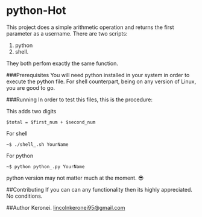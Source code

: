 # python-Hot
This project does a simple arithmetic operation and returns the first parameter as a username. There are two scripts:

1. python
2. shell.

They both perfom exactly the same function.

###Prerequisites
You will need python installed in your system in order to execute the python file.
For shell counterpart, being on any version of Linux, you are good to go.

###Running
In order to test this files, this is the procedure:


This adds two digits
```
$total = $first_num + $second_num
```
For shell

```
~$ ./shell_.sh YourName
```
For python

```
~$ python python_.py YourName
```
python version may not matter much at the moment. 😎

##Contributing
If you can can any functionality then its highly appreciated. No conditions.

##Author
Keronei.
lincolnkeronei95@gmail.com
